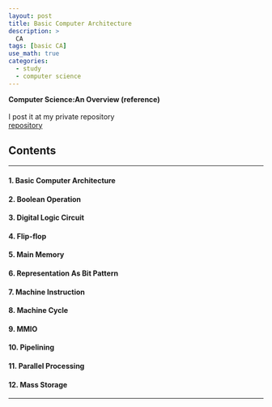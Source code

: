 ```yaml
---
layout: post
title: Basic Computer Architecture
description: >
  CA
tags: [basic CA]
use_math: true
categories:
  - study
  - computer science
---
```

**Computer Science:An Overview (reference)**<br>
<br>
I post it at my private repository<br>
[repository](https://github.com/hyun-jin891/hidden-post-hyunjin891-github-blog/blob/master/_posts/study/computer%20science/2022-07-18-basic-computer-architecture.md)

## Contents
------
#### 1. Basic Computer Architecture
#### 2. Boolean Operation
#### 3. Digital Logic Circuit
#### 4. Flip-flop
#### 5. Main Memory
#### 6. Representation As Bit Pattern
#### 7. Machine Instruction
#### 8. Machine Cycle
#### 9. MMIO
#### 10. Pipelining
#### 11. Parallel Processing
#### 12. Mass Storage
-----
